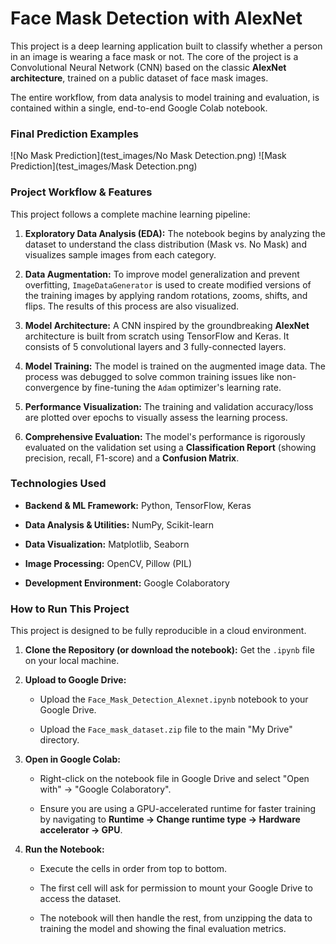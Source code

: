 # Face Mask Detection with AlexNet

This project is a deep learning application built to classify whether a person in an image is wearing a face mask or not. The core of the project is a Convolutional Neural Network (CNN) based on the classic **AlexNet architecture**, trained on a public dataset of face mask images.

The entire workflow, from data analysis to model training and evaluation, is contained within a single, end-to-end Google Colab notebook.

### Final Prediction Examples

![No Mask Prediction](test_images/No Mask Detection.png)
![Mask Prediction](test_images/Mask Detection.png)

### Project Workflow & Features

This project follows a complete machine learning pipeline:

1.  **Exploratory Data Analysis (EDA):** The notebook begins by analyzing the dataset to understand the class distribution (Mask vs. No Mask) and visualizes sample images from each category.

2.  **Data Augmentation:** To improve model generalization and prevent overfitting, `ImageDataGenerator` is used to create modified versions of the training images by applying random rotations, zooms, shifts, and flips. The results of this process are also visualized.

3.  **Model Architecture:** A CNN inspired by the groundbreaking **AlexNet** architecture is built from scratch using TensorFlow and Keras. It consists of 5 convolutional layers and 3 fully-connected layers.

4.  **Model Training:** The model is trained on the augmented image data. The process was debugged to solve common training issues like non-convergence by fine-tuning the `Adam` optimizer's learning rate.

5.  **Performance Visualization:** The training and validation accuracy/loss are plotted over epochs to visually assess the learning process.

6.  **Comprehensive Evaluation:** The model's performance is rigorously evaluated on the validation set using a **Classification Report** (showing precision, recall, F1-score) and a **Confusion Matrix**.

### Technologies Used

* **Backend & ML Framework:** Python, TensorFlow, Keras

* **Data Analysis & Utilities:** NumPy, Scikit-learn

* **Data Visualization:** Matplotlib, Seaborn

* **Image Processing:** OpenCV, Pillow (PIL)

* **Development Environment:** Google Colaboratory

### How to Run This Project

This project is designed to be fully reproducible in a cloud environment.

1.  **Clone the Repository (or download the notebook):**
    Get the `.ipynb` file on your local machine.

2.  **Upload to Google Drive:**

    * Upload the `Face_Mask_Detection_Alexnet.ipynb` notebook to your Google Drive.

    * Upload the `Face_mask_dataset.zip` file to the main "My Drive" directory.

3.  **Open in Google Colab:**

    * Right-click on the notebook file in Google Drive and select "Open with" -> "Google Colaboratory".

    * Ensure you are using a GPU-accelerated runtime for faster training by navigating to **Runtime -> Change runtime type -> Hardware accelerator -> GPU**.

4.  **Run the Notebook:**

    * Execute the cells in order from top to bottom.

    * The first cell will ask for permission to mount your Google Drive to access the dataset.

    * The notebook will then handle the rest, from unzipping the data to training the model and showing the final evaluation metrics.
